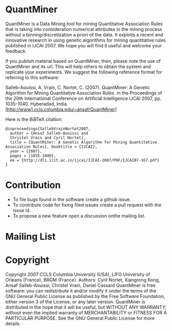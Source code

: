 QuantMiner
==========

QuantMiner is a Data Mining tool for mining Quantitative Association Rules that is taking into consideration numerical attributes in the mining process without a binning/discretization a priori of the data. It exploits a recent and innovative research in using genetic algorithms for mining quantitative rules published in IJCAI 2007. We hope you will find it useful and welcome your feedback.

If you publish material based on QuantMiner, then, please note the use of QuantMiner and its url. This will help others to obtain the system and replicate your experiments. We suggest the following reference format for referring to this software:

Salleb-Aouissi, A. Vrain, C. Nortet, C. (2007). QuantMiner: A Genetic Algorithm for Mining Quantitative Association Rules. In the Proceedings of the 20th International Conference on Artificial Intelligence IJCAI 2007, pp. 1035-1040. Hyberadad, India. [http://www1.ccls.columbia.edu/~ansaf/QuantMiner]

Here is the BiBTeX citation:

```
@inproceedings{SallebVrainNortet2007,
  author = {Ansaf Salleb-Aouissi and
  Christel Vrain and Cyril Nortet},
  title = {QuantMiner: A Genetic Algorithm for Mining Quantitative Association Rules}, booktitle = {IJCAI},
  year = {2007},
  pages = {1035-1040},
  ee = {http://dli.iiit.ac.in/ijcai/IJCAI-2007/PDF/IJCAI07-167.pdf}
}
```
Contribution
====
- To file bugs found in the software create a github issue.
- To contribute code for fixing filed issues create a pull request with the issue id.
- To propose a new feature open a discussion onthe mailing list.

Mailing List
====



Copyright
====
Copyright 2007 CCLS Columbia University (USA), LIFO University of Orleans (France), BRGM (France). Authors: Cyril Nortet, Xiangrong Kong, Ansaf Salleb-Aouissi, Christel Vrain, Daniel Cassard
QuantMiner is free software: you can redistribute it and/or modify it under the terms of the GNU General Public License as published by the Free Software Foundation, either version 3 of the License, or any later version.
QuantMiner is distributed in the hope that it will be useful, but WITHOUT ANY WARRANTY; without even the implied warranty of MERCHANTABILITY or FITNESS FOR A PARTICULAR PURPOSE. See the GNU General Public License for more details.

